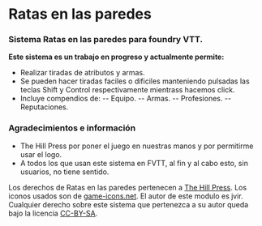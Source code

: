 # Ratas en las paredes
### Sistema Ratas en las paredes para foundry VTT.

**Este sistema es un trabajo en progreso y actualmente permite:**
- Realizar tiradas de atributos y armas.
- Se pueden hacer tiradas faciles o dificiles manteniendo pulsadas las teclas Shift y Control respectivamente mientrass hacemos click.
- Incluye compendios de:
-- Equipo.
 -- Armas.
 -- Profesiones.
 -- Reputaciones.


### Agradecimientos e información

- The Hill Press por poner el juego en nuestras manos y por permitirme usar el logo.
- A todos los que usan este sistema en FVTT, al fin y al cabo esto, sin usuarios, no tiene sentido.


Los derechos de Ratas en las paredes pertenecen a [The Hill Press](https://www.thehillspress.es/).
Los iconos usados son de [game-icons.net](https://game-icons.net).
El autor de este modulo es jvir. Cualquier derecho sobre este sistema que pertenezca a su autor queda bajo la licencia [CC-BY-SA](https://creativecommons.org/licenses/by-sa/3.0/es/).
